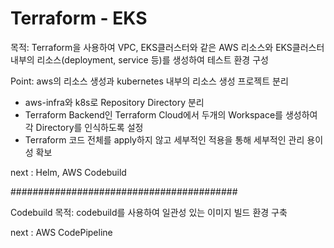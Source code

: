 # Terraform - EKS
목적: Terraform을 사용하여 VPC, EKS클러스터와 같은 AWS 리소스와 EKS클러스터 내부의 리소스(deployment, service 등)를 생성하여 테스트 환경 구성


Point: 
aws의 리소스 생성과 kubernetes 내부의 리소스 생성 프로젝트 분리
   - aws-infra와 k8s로 Repository Directory 분리
   - Terraform Backend인 Terraform Cloud에서 두개의 Workspace를 생성하여 각 Directory를 인식하도록 설정
   - Terraform 코드 전체를 apply하지 않고 세부적인 적용을 통해 세부적인 관리 용이성 확보

next : Helm, AWS Codebuild

#########################################

Codebuild
목적: codebuild를 사용하여 일관성 있는 이미지 빌드 환경 구축

next : AWS CodePipeline
